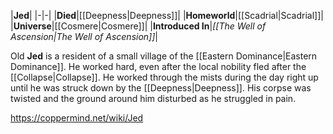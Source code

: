 |**Jed**|
|-|-|
|**Died**|[[Deepness\|Deepness]]|
|**Homeworld**|[[Scadrial\|Scadrial]]|
|**Universe**|[[Cosmere\|Cosmere]]|
|**Introduced In**|*[[The Well of Ascension\|The Well of Ascension]]*|

Old **Jed** is a resident of a small village of the [[Eastern Dominance\|Eastern Dominance]].
He worked hard, even after the local nobility fled after the [[Collapse\|Collapse]]. He worked through the mists during the day right up until he was struck down by the [[Deepness\|Deepness]]. His corpse was twisted and the ground around him disturbed as he struggled in pain.



https://coppermind.net/wiki/Jed